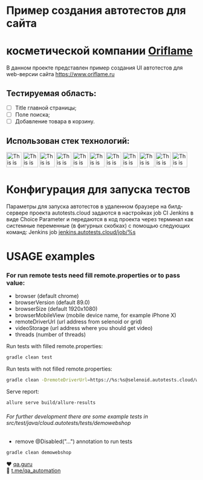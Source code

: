 # Пример создания автотестов для сайта 
# косметической компании [Oriflame](https://www.oriflame.ru/)

В данном проекте представлен пример создания UI автотестов для web-версии сайта
https://www.oriflame.ru
## Тестируемая область:

- [ ]  Title главной страницы;
- [ ] Поле поиска;
- [ ] Добавление товара в корзину.

## Использован стек технологий:

<img alt="This is an image" height="40" src="https://starchenkov.pro/qa-guru/img/skills/Intelij_IDEA.svg" width="40"/>
<img alt="This is an image" height="40" src="https://starchenkov.pro/qa-guru/img/skills/Java.svg" width="40"/>
<img alt="This is an image" height="40" src="https://starchenkov.pro/qa-guru/img/skills/Selenide.svg" width="40"/>
<img alt="This is an image" height="40" src="https://starchenkov.pro/qa-guru/img/skills/Selenoid.svg" width="40"/>
<img alt="This is an image" height="40" src="https://starchenkov.pro/qa-guru/img/skills/Allure_Report.svg" width="40"/>
<img alt="This is an image" height="40" src="https://starchenkov.pro/qa-guru/img/skills/JUnit5.svg" width="40"/>
<img alt="This is an image" height="40" src="https://starchenkov.pro/qa-guru/img/skills/Gradle.svg" width="40"/>
<img alt="This is an image" height="40" src="https://starchenkov.pro/qa-guru/img/skills/Github.svg" width="40"/>
<img alt="This is an image" height="40" src="https://starchenkov.pro/qa-guru/img/skills/Jenkins.svg" width="40"/>
<img alt="This is an image" height="40" src="https://starchenkov.pro/qa-guru/img/skills/Allure_EE.svg" width="40"/>
<img alt="This is an image" height="40" src="https://starchenkov.pro/qa-guru/img/skills/Telegram.svg" width="40"/>

# Конфигурация для запуска тестов
Параметры для запуска автотестов в удаленном браузере на билд-сервере проекта
autotests.cloud задаются в настройках job CI Jenkins в виде Choice Parameter 
и передаются в код проекта через терминал как системные переменные (в фигурных скобках) с помощью следующих команд:
Jenkins job
<a target="_blank" href="https://jenkins.autotests.cloud/job/%s">jenkins.autotests.cloud/job/%s</a>


# USAGE examples

### For run remote tests need fill remote.properties or to pass value:

* browser (default chrome)
* browserVersion (default 89.0)
* browserSize (default 1920x1080)
* browserMobileView (mobile device name, for example iPhone X)
* remoteDriverUrl (url address from selenoid or grid)
* videoStorage (url address where you should get video)
* threads (number of threads)


Run tests with filled remote.properties:
```bash
gradle clean test
```

Run tests with not filled remote.properties:
```bash
gradle clean -DremoteDriverUrl=https://%s:%s@selenoid.autotests.cloud/wd/hub/ -DvideoStorage=https://selenoid.autotests.cloud/video/ -Dthreads=1 test
```

Serve report:
```bash
allure serve build/allure-results
```


###### For further development there are some example tests in src/test/java/cloud.autotests/tests/demowebshop
* remove @Disabled("...") annotation to run tests
```bash
gradle clean demowebshop
```

:heart: <a target="_blank" href="https://qa.guru">qa.guru</a><br/>
:blue_heart: <a target="_blank" href="https://t.me/qa_automation">t.me/qa_automation</a>
